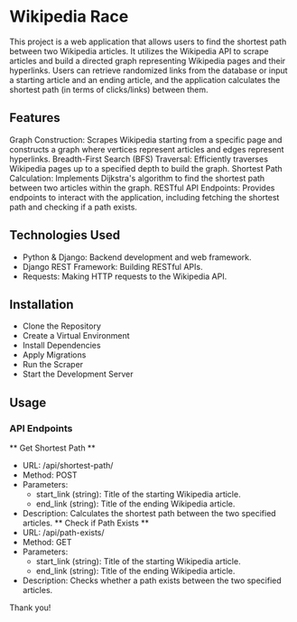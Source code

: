# Wikipedia Race
This project is a web application that allows users to find the shortest path between two Wikipedia articles. It utilizes the Wikipedia API to scrape articles and build a directed graph representing Wikipedia pages and their hyperlinks. Users can retrieve randomized links from the database or input a starting article and an ending article, and the application calculates the shortest path (in terms of clicks/links) between them.

## Features
Graph Construction: Scrapes Wikipedia starting from a specific page and constructs a graph where vertices represent articles and edges represent hyperlinks.
Breadth-First Search (BFS) Traversal: Efficiently traverses Wikipedia pages up to a specified depth to build the graph.
Shortest Path Calculation: Implements Dijkstra's algorithm to find the shortest path between two articles within the graph.
RESTful API Endpoints: Provides endpoints to interact with the application, including fetching the shortest path and checking if a path exists.
## Technologies Used
- Python & Django: Backend development and web framework.
- Django REST Framework: Building RESTful APIs.
- Requests: Making HTTP requests to the Wikipedia API.
## Installation
- Clone the Repository
- Create a Virtual Environment
- Install Dependencies
- Apply Migrations
- Run the Scraper
- Start the Development Server
## Usage
### API Endpoints
** Get Shortest Path **
- URL: /api/shortest-path/
- Method: POST
- Parameters:
  - start_link (string): Title of the starting Wikipedia article.
  - end_link (string): Title of the ending Wikipedia article.
- Description: Calculates the shortest path between the two specified articles.
** Check if Path Exists **
- URL: /api/path-exists/
- Method: GET
- Parameters:
  - start_link (string): Title of the starting Wikipedia article.
  - end_link (string): Title of the ending Wikipedia article.
- Description: Checks whether a path exists between the two specified articles.

Thank you!

